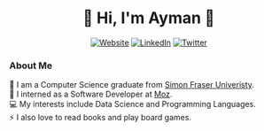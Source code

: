 <h1 align="center">👋 Hi, I'm Ayman 💾</h3>

<p align="center">
  <a href="https://aymansays.github.io/" target="_blank"><img src="https://img.shields.io/badge/-website-272822?style=for-the-badge&logo=write.as&logoColor=white" alt="Website"></a>
  <a href="https://www.linkedin.com/in/ayman-faisal/" target="_blank"><img src="https://img.shields.io/badge/-linkedin-2867b2?style=for-the-badge&logo=linkedin" alt="LinkedIn"></a>
  <a href="https://twitter.com/aymansayshi" target="_blank"><img src="https://img.shields.io/badge/-twitter-1da1f2?style=for-the-badge&logo=twitter&logoColor=white" alt="Twitter"></a>
</p>

### About Me
📕 I am a Computer Science graduate from [Simon Fraser Univeristy](https://sfu.ca). 
<br>
💼 I interned as a Software Developer at [Moz](https://moz.com).
<br>
💻 My interests include Data Science and Programming Languages.
<br>
⚡ I also love to read books and play board games.

<!--
**ayman-faisal/ayman-faisal** is a ✨ _special_ ✨ repository because its `README.md` (this file) appears on your GitHub profile.

Here are some ideas to get you started:

- 🔭 I’m currently working on ...
- 🌱 I’m currently learning ...
- 👯 I’m looking to collaborate on ...
- 🤔 I’m looking for help with ...
- 💬 Ask me about ...
- 📫 How to reach me: ...
- 😄 Pronouns: ...
- ⚡ Fun fact: ...
-->
